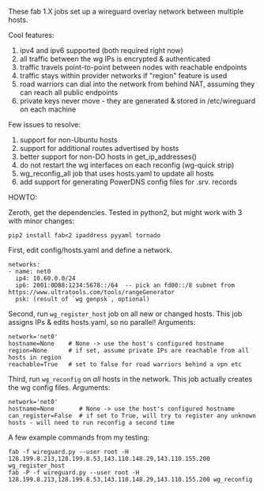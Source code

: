 These fab 1.X jobs set up a wireguard overlay network between multiple hosts.

Cool features:
1. ipv4 and ipv6 supported (both required right now)
2. all traffic between the wg IPs is encrypted & authenticated
3. traffic travels point-to-point between nodes with reachable endpoints
4. traffic stays within provider networks if "region" feature is used
5. road warriors can dial into the network from behind NAT, assuming they can reach all public endpoints
6. private keys never move - they are generated & stored in /etc/wireguard on each machine

Few issues to resolve:
1. support for non-Ubuntu hosts
2. support for additional routes advertised by hosts
3. better support for non-DO hosts in get_ip_addresses()
4. do not restart the wg interfaces on each reconfig (wg-quick strip)
5. wg_reconfig_all job that uses hosts.yaml to update all hosts
6. add support for generating PowerDNS config files for .srv. records

HOWTO:

Zeroth, get the dependencies. Tested in python2, but might work with 3 with minor changes:
```
pip2 install fab<2 ipaddress pyyaml tornado
```

First, edit config/hosts.yaml and define a network.
```
networks:
- name: net0
  ip4: 10.60.0.0/24
  ip6: 2001:0DB8:1234:5678::/64  -- pick an fd00::/8 subnet from https://www.ultratools.com/tools/rangeGenerator
  psk: (result of `wg genpsk`, optional)
```


Second, run `wg_register_host` job on all new or changed hosts. This job assigns IPs & edits hosts.yaml, so no parallel! Arguments:
```
network='net0'
hostname=None    # None -> use the host's configured hostname
region=None      # if set, assume private IPs are reachable from all hosts in region
reachable=True   # set to false for road warriors behind a vpn etc
```


Third, run `wg_reconfig` on _all_ hosts in the network. This job actually creates the wg config files. Arguments:
```
network='net0'
hostname=None       # None -> use the host's configured hostname
can_register=False  # if set to True, will try to register any unknown hosts - will need to run reconfig a second time
```


A few example commands from my testing:
```
fab -f wireguard.py --user root -H 128.199.8.213,128.199.8.53,143.110.148.29,143.110.155.200 wg_register_host
fab -P -f wireguard.py --user root -H 128.199.8.213,128.199.8.53,143.110.148.29,143.110.155.200 wg_reconfig
```
